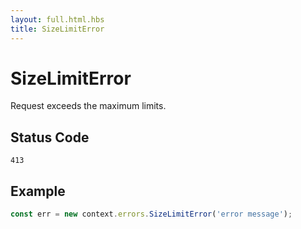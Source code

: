 ```yaml
---
layout: full.html.hbs
title: SizeLimitError
---
```


# SizeLimitError

<SinceBadge version="1.0.0" />

Request exceeds the maximum limits.

## Status Code

`413`

## Example

```js
const err = new context.errors.SizeLimitError('error message');
```
